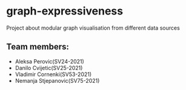 # graph-expressiveness
Project about modular graph visualisation from different data sources

## Team members:

- Aleksa Perovic(SV24-2021)
- Danilo Cvijetic(SV25-2021)
- Vladimir Cornenki(SV53-2021)
- Nemanja Stjepanovic(SV75-2021)
